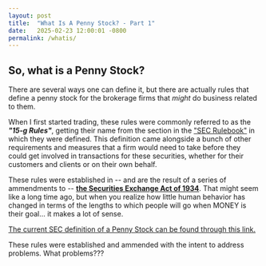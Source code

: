 ```yaml
---
layout: post
title:  "What Is A Penny Stock? - Part 1"
date:   2025-02-23 12:00:01 -0800
permalink: /whatis/
---
```

## So, what is a Penny Stock?

There are several ways one can define it, but there are actually rules that define a penny stock for the brokerage firms that *might* do business related to them.

When I first started trading, these rules were commonly referred to as the _**"15-g Rules"**_, getting their name from the section in the ["SEC Rulebook"](https://www.sec.gov/rules-regulations/statutes-regulations/rules-regulations-securities-exchange-commission-major-securities-laws) in which they were defined. This definition came alongside a bunch of other requirements and measures that a firm would need to take before they could get involved in transactions for these securities, whether for their customers and clients or on their own behalf.

These rules were established in -- and are the result of a series of ammendments to -- [**the Securities Exchange Act of 1934**](https://www.ecfr.gov/current/title-17/chapter-II/part-240). That might seem like a long time ago, but when you realize how little human behavior has changed in terms of the lengths to which people will go when MONEY is their goal... it makes a lot of sense.  

[The current SEC definition of a Penny Stock can be found through this link.](https://www.ecfr.gov/current/title-17/chapter-II/part-240/subpart-A/subject-group-ECFR48fbd3224bf6573/section-240.3a51-1)

These rules were established and ammended with the intent to address problems.  What problems???